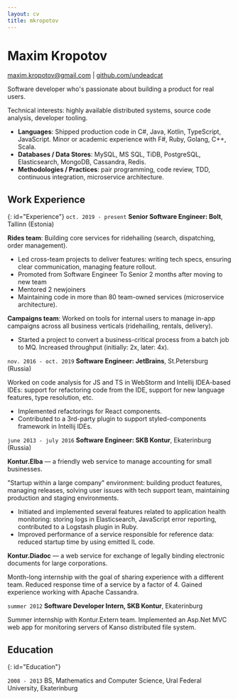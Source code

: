 ```yaml
---
layout: cv
title: mkropotov
---
```

<!--
TODO: date ranges contain unicode nbsp (option + space)
-->

# Maxim Kropotov

<p id="contacts">
<a href="maxim.kropotov@gmail.com">maxim.kropotov@gmail.com</a>
| <a href="https://github.com/undeadcat">github.com/undeadcat</a>
</p>

Software developer who's passionate about building a product for real users.
<!-- Don't believe in something being 'done' or 'not my job' until the users are happy. -->
Technical interests: highly available distributed systems, source code analysis, developer tooling.

* __Languages__: Shipped production code in C#, Java, Kotlin, TypeScript, JavaScript. Minor or academic experience with F#, Ruby, Golang, C++, Scala.
* __Databases / Data Stores__: MySQL, MS SQL, TiDB, PostgreSQL, Elasticsearch, MongoDB, Cassandra, Redis.
* __Methodologies / Practices__: pair programming, code review, TDD, continuous integration, microservice architecture.

## Work Experience
{: id="Experience"}
`oct. 2019 - present`
__Senior Software Engineer: Bolt__, Tallinn (Estonia)

__Rides team__: Building core services for ridehailing (search, dispatching, order management).
* Led cross-team projects to deliver features: writing tech specs, ensuring clear communication, managing feature rollout.
* Promoted from Software Engineer To Senior 2 months after moving to new team
* Mentored 2 newjoiners
* Maintaining code in more than 80 team-owned services (microservice architecture).

__Campaigns team__: Worked on tools for internal users to manage in-app campaigns across all business verticals (ridehailing, rentals, delivery).
* Started a project to convert a business-critical process from a batch job to MQ. Increased throughput (initially: 2x, later: 4x).

`nov. 2016 - oct. 2019`
__Software Engineer: JetBrains__, St.Petersburg (Russia)

Worked on code analysis for JS and TS in WebStorm and Intellij IDEA-based IDEs: support for refactoring code from the IDE, 
support for new language features, type resolution, etc.
* Implemented refactorings for React components.
* Contributed to a 3rd-party plugin to support styled-components framework in Intellij IDEs.

`june 2013 - july 2016`
__Software Engineer: SKB Kontur__, Ekaterinburg (Russia)

__Kontur.Elba__ &mdash; a friendly web service to manage accounting for small businesses.

"Startup within a large company" environment: building product features, managing releases, solving user issues with tech support team, maintaining production and staging environments.

* Initiated and implemented several features related to application health monitoring: storing logs in Elasticsearch, 
JavaScript error reporting, contributed to a Logstash plugin in Ruby. 
* Improved performance of a service responsible for reference data: reduced startup time by using emitted IL code.

__Kontur.Diadoc__  &mdash; a web service for exchange of legally binding electronic documents for large corporations.

Month-long internship with the goal of sharing experience with a different team. Reduced response time of a service by a factor of 4. Gained experience working with Apache Cassandra.

`summer 2012` __Software Developer Intern, SKB Kontur__, Ekaterinburg

Summer internship with Kontur.Extern team. Implemented an Asp.Net MVC web app for monitoring servers of Kanso distributed file system.

## Education
{: id="Education"}

`2008 - 2013`
BS, Mathematics and Computer Science, Ural Federal University, Ekaterinburg

